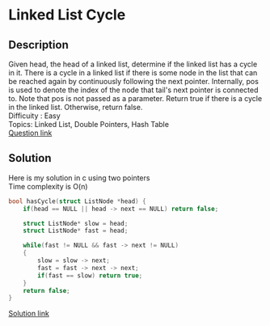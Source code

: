 # Linked List Cycle

## Description
Given head, the head of a linked list, determine if the linked list has a cycle in it.
There is a cycle in a linked list if there is some node in the list that can be reached again by continuously following the next pointer. 
Internally, pos is used to denote the index of the node that tail's next pointer is connected to. Note that pos is not passed as a parameter.
Return true if there is a cycle in the linked list. Otherwise, return false.
<br>Difficuity : Easy
<br>Topics: Linked List, Double Pointers, Hash Table
<br>[Question link](https://leetcode.com/problems/linked-list-cycle/description/?envType=problem-list-v2&envId=linked-list)

## Solution
Here is my solution in c using two pointers
<br>Time complexity is O(n)
```C
bool hasCycle(struct ListNode *head) {
    if(head == NULL || head -> next == NULL) return false;

    struct ListNode* slow = head;
    struct ListNode* fast = head;

    while(fast != NULL && fast -> next != NULL)
    {
        slow = slow -> next;
        fast = fast -> next -> next;
        if(fast == slow) return true;
    }
    return false;
}
```
[Solution link](https://github.com/SJieNg123/Code-practice/blob/main/Leetcode%20Solutions/Problem0141%20-%20Linked%20List%20Cycle.c)
